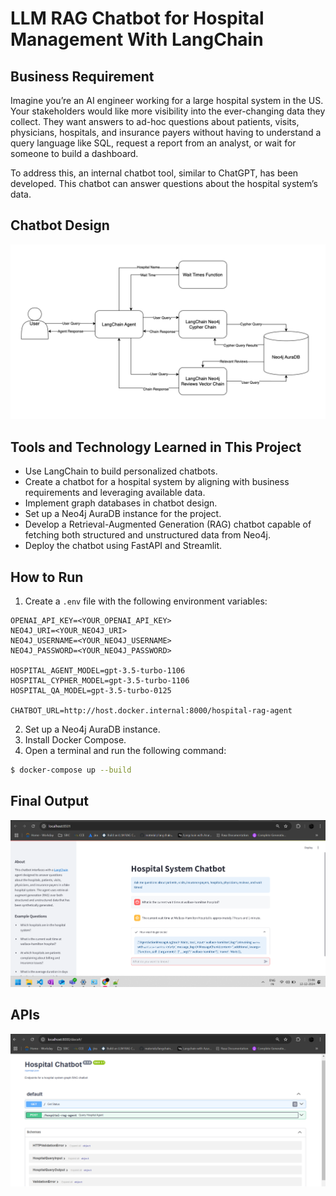 # LLM RAG Chatbot for Hospital Management With LangChain

## Business Requirement
Imagine you’re an AI engineer working for a large hospital system in the US. Your stakeholders would like more visibility into the ever-changing data they collect. They want answers to ad-hoc questions about patients, visits, physicians, hospitals, and insurance payers without having to understand a query language like SQL, request a report from an analyst, or wait for someone to build a dashboard.

To address this, an internal chatbot tool, similar to ChatGPT, has been developed. This chatbot can answer questions about the hospital system’s data.

## Chatbot Design
![Alt Text](images/Hospital_design.png)

## Tools and Technology Learned in This Project
- Use LangChain to build personalized chatbots.
- Create a chatbot for a hospital system by aligning with business requirements and leveraging available data.
- Implement graph databases in chatbot design.
- Set up a Neo4j AuraDB instance for the project.
- Develop a Retrieval-Augmented Generation (RAG) chatbot capable of fetching both structured and unstructured data from Neo4j.
- Deploy the chatbot using FastAPI and Streamlit.

## How to Run
1. Create a `.env` file with the following environment variables:

```env
OPENAI_API_KEY=<YOUR_OPENAI_API_KEY>
NEO4J_URI=<YOUR_NEO4J_URI>
NEO4J_USERNAME=<YOUR_NEO4J_USERNAME>
NEO4J_PASSWORD=<YOUR_NEO4J_PASSWORD>

HOSPITAL_AGENT_MODEL=gpt-3.5-turbo-1106
HOSPITAL_CYPHER_MODEL=gpt-3.5-turbo-1106
HOSPITAL_QA_MODEL=gpt-3.5-turbo-0125

CHATBOT_URL=http://host.docker.internal:8000/hospital-rag-agent
```

2. Set up a Neo4j AuraDB instance.
3. Install Docker Compose.
4. Open a terminal and run the following command:

```bash
$ docker-compose up --build
```

## Final Output
![Alt Text](images/Screenshot%202024-12-12%20150630.png)

## APIs
![Alt Text](images/Screenshot%202024-12-12%20150911.png)


